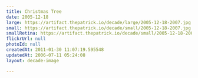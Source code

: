 ```yaml
---
title: Christmas Tree
date: 2005-12-18
large: https://artifact.thepatrick.io/decade/large/2005-12-18-2007.jpg
small: https://artifact.thepatrick.io/decade/small/2005-12-18-2007.jpg
smallRetina: https://artifact.thepatrick.io/decade/small/2005-12-18-2007@2x.jpg
flickrUrl: null
photoId: null
createdAt: 2011-01-30 11:07:19.595548
updatedAt: 2006-07-11 05:24:08
layout: decade-image

---
```



